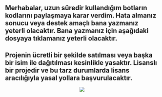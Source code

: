 ## Merhabalar, uzun süredir kullandığım botların kodlarını paylaşmaya karar verdim. Hata almanız sonucu veya destek amaçlı bana yazmanız yeterli olacaktır. Bana yazmanız için aşağıdaki dosyaya tıklamanız yeterli olacaktır.

## Projenin ücretli bir şekilde satılması veya başka bir isim ile dağıtılması kesinlikle yasaktır. Lisanslı bir projedir ve bu tarz durumlarda lisans aracılığıyla yasal yollara başvurulacaktır. 

<p align="center">
  <a href="https://discord.com/users/774993137114415104"><img src="https://img.shields.io/badge/Up%20-7289DA.svg?&style=for-the-badge&logo=discord&logoColor=blue"></a>
</p>
